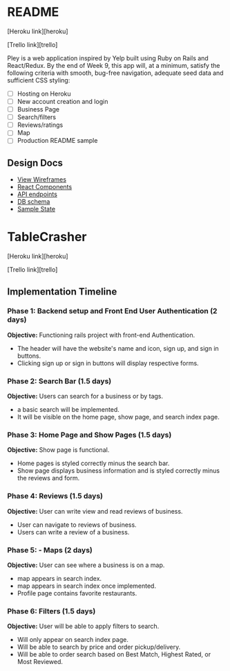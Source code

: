 # README

[Heroku link][heroku]

[Trello link][trello]

Pley is a web application inspired by Yelp built using Ruby on Rails and React/Redux. By the end of Week 9, this app will, at a minimum, satisfy the following criteria with smooth, bug-free navigation, adequate seed data and sufficient CSS styling:

- [ ] Hosting on Heroku
- [ ] New account creation and login
- [ ] Business Page
- [ ] Search/filters
- [ ] Reviews/ratings
- [ ] Map
- [ ] Production README sample

 ## Design Docs
* [View Wireframes][wireframes]
* [React Components][components]
* [API endpoints][api-endpoints]
* [DB schema][schema]
* [Sample State][sample-state]

[wireframes]: ../docs/wireframes
[components]: ../docs/component-hierarchy.md
[sample-state]: ../docs/sample-state.md
[api-endpoints]: ../docs/api-endpoints.md
[schema]: ../docs/schema.md

# TableCrasher

[Heroku link][heroku]

[Trello link][trello]

## Implementation Timeline

### Phase 1: Backend setup and Front End User Authentication (2 days)
**Objective:** Functioning rails project with front-end Authentication.
* The header will have the website's name and icon, sign up, and sign in
buttons.
* Clicking sign up or sign in buttons will display respective forms.

### Phase 2: Search Bar (1.5 days)

**Objective:** Users can search for a business or by tags.
* a basic search will be implemented.
* It will be visible on the home page, show page, and search index page.

### Phase 3: Home Page and Show Pages (1.5 days)

**Objective:** Show page is functional.
* Home pages is styled correctly minus the search bar.
* Show page displays business information and is styled correctly minus the reviews and form.

### Phase 4: Reviews (1.5 days)

**Objective:** User can write view and read reviews of business.
* User can navigate to reviews of business.
* Users can write a review of a business.

### Phase 5: - Maps (2 days)

**Objective:** User can see where a business is on a map.
* map appears in search index.
* map appears in search index once implemented.
* Profile page contains favorite restaurants.

### Phase 6: Filters (1.5 days)

**Objective:** User will be able to apply filters to search.
* Will only appear on search index page.
* Will be able to search by price and order pickup/delivery.
* Will be able to order search based on Best Match, Highest Rated, or Most Reviewed.
